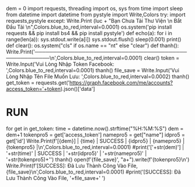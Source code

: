 dem = 0
import requests, threading
import os, sys
from time import sleep
from datetime import datetime
from pystyle import Write,Colors
try:
	import requests,pystyle
except:
	Write.Print (luc + "Bạn Chưa Tải Thư Viện \n Bắt Đầu Tải \n",Colors.blue_to_red,interval=0.0001)
	os.system('pip install requests && pip install bs4 && pip install pystyle')
def echo(a):
   for i in range(len(a)):
     sys.stdout.write(a[i])
     sys.stdout.flush()
     sleep(0.001)
   print()
def clear():
    os.system("cls" if os.name == "nt" else "clear")
def thanh():
    Write.Print('──────────────────────────────────────────────────────\n',Colors.blue_to_red,interval=0.0001)
clear()
token = Write.Input('Vui Lòng Nhập Token Facebook: ',Colors.blue_to_red,interval=0.0001)
thanh()
file_save = Write.Input('Vui Lòng Nhập Tên File Muốn Lưu: ',Colors.blue_to_red,interval=0.0002)
thanh()
get_token = requests.get('https://graph.facebook.com/me/accounts?access_token='+token).json()['data']
# RUN
for get in get_token:
    time = datetime.now().strftime("%H:%M:%S")
    dem = dem+1
    tokenpro5 = get['access_token']
    namepro5 = get["name"]
    idpro5 = get['id']
    Write.Print(f'[{dem}] | {time} | SUCCESS  | {idpro5} | {namepro5} | {tokenpro5} |\n',Colors.blue_to_red,interval=0.0001)
    #print('['+str(dem)'] | '+str(time)' | SUCCESS  | '+str(idpro5)' | '+str(namepro5)' | '+str(tokenpro5)+'')
    thanh()
    open(f'{file_save}', "a+").write(f'{tokenpro5}\n')
Write.Print(f'[SUCCESS]: Đã Lưu Thành Công Vào File, {file_save}\n',Colors.blue_to_red,interval=0.0001)
#print('[SUCCESS]: Đã Lưu Thành Công Vào File, '+file_save+' ')
